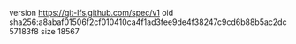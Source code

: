 version https://git-lfs.github.com/spec/v1
oid sha256:a8abaf01506f2cf010410ca4f1ad3fee9de4f38247c9cd6b88b5ac2dc57183f8
size 18567
